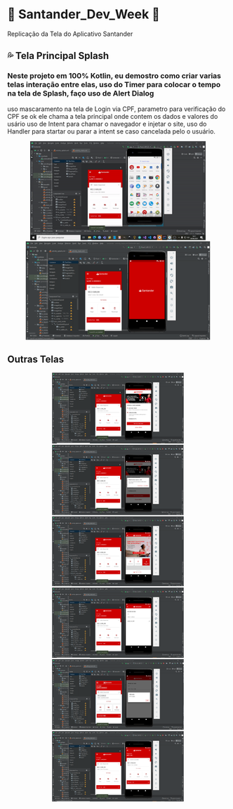 # 📱 Santander_Dev_Week 📱
 Replicação da Tela do Aplicativo Santander
 
 

## 💦 Tela Principal Splash

### Neste projeto em 100% Kotlin, eu demostro como criar varias telas interação entre elas, uso do Timer para colocar o tempo na tela de Splash, faço uso de Alert Dialog 
uso mascaramento na tela de Login via CPF, parametro para verificação do CPF se ok ele chama a tela principal onde contem os dados e valores do usário uso de Intent para chamar o navegador e injetar o site, uso do Handler para startar ou parar a intent se caso cancelada pelo o usuário.


<p align="center">
<img src="https://github.com/mathfirewall/Santander_Dev_Week/blob/main/video/gif-dio.gif" width="400"></img>  <img src="https://github.com/mathfirewall/Santander_Dev_Week/blob/main/video/principal.png" width="420"></img>
</p>

## Outras Telas
<p align="center">
<img alt="Tela Menu" src="https://github.com/mathfirewall/Santander_Dev_Week/blob/main/video/segunda.png" width="300"> </img><img src="https://github.com/mathfirewall/Santander_Dev_Week/blob/main/video/terceira.png" width="300">  </img><img src="https://github.com/mathfirewall/Santander_Dev_Week/blob/main/video/quarta.png" width="300"></img>
<img src="https://github.com/mathfirewall/Santander_Dev_Week/blob/main/video/quinta.png" width="300"></img>  <img src="https://github.com/mathfirewall/Santander_Dev_Week/blob/main/video/sexta.png" width="300"></img>  <img src="https://github.com/mathfirewall/Santander_Dev_Week/blob/main/video/setima.png" width="300"></img>
</p>


